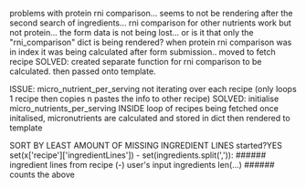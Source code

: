 problems with protein rni comparison... seems to not be rendering after the second search of ingredients... 
rni comparison for other nutrients work but not protein... the form data is not being lost... or is it that only the "rni_comparison" dict is being rendered?
when protein rni comparison was in index it was being calculated after form submission.. moved to fetch recipe 
SOLVED: created separate function for rni comparison to be calculated. then passed onto template.


ISSUE: micro_nutrient_per_serving not iterating over each recipe (only loops 1 recipe then copies n pastes the info to other recipe)
SOLVED: initialise micro_nutrients_per_serving INSIDE loop of recipes being fetched 
        once initalised, micronutrients are calculated and stored in dict then rendered to template




SORT BY LEAST AMOUNT OF MISSING INGREDIENT LINES
started?YES
set(x['recipe']['ingredientLines']) - set(ingredients.split(',')):              ###### ingredient lines from recipe (-) user's input ingredients
len(...)                                                                        ###### counts the above

